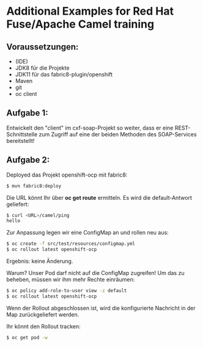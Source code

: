 # Additional Examples for Red Hat Fuse/Apache Camel training

## Voraussetzungen:
- (IDE)
- JDK8 für die Projekte
- JDK11 für das fabric8-plugin/openshift
- Maven
- git
- oc client

## Aufgabe 1:

Entwickelt den "client" im cxf-soap-Projekt so weiter, dass
er eine REST-Schnittstelle zum Zugriff auf eine der beiden
Methoden des SOAP-Services bereitstellt!


## Aufgabe 2:

Deployed das Projekt openshift-ocp mit fabric8:

```bash
$ mvn fabric8:deploy
```

Die URL könnt Ihr über __oc get route__ ermitteln.
Es wird die default-Antwort geliefert:
 
```bash
$ curl <URL>/camel/ping
hello
```

Zur Anpassung legen wir eine ConfigMap an und rollen neu aus:

```bash
$ oc create -f src/test/resources/configmap.yml
$ oc rollout latest openshift-ocp
```
Ergebnis: keine Änderung.

Warum? Unser Pod darf nicht auf die ConfigMap zugreifen!
Um das zu beheben, müssen wir ihm mehr Rechte einräumen:

```bash
$ oc policy add-role-to-user view -z default
$ oc rollout latest openshift-ocp
```
Wenn der Rollout abgeschlossen ist, wird die
konfigurierte Nachricht in der Map zurückgeliefert werden.

Ihr könnt den Rollout tracken:

```bash
$ oc get pod -w
```


